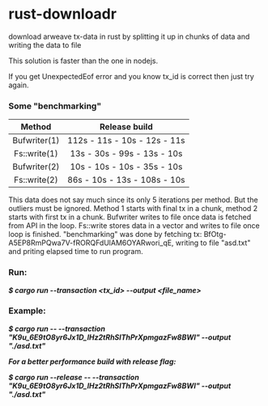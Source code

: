 # rust-downloadr
download arweave tx-data in rust by splitting it up in chunks of data and writing the data to file

This solution is faster than the one in nodejs.

If you get UnexpectedEof error and you know tx_id is correct then just try again.

### Some "benchmarking"

| Method        | Release build                |
|:------------: | :---------------------------:|
| Bufwriter(1)  | 112s - 11s - 10s - 12s - 11s |
| Fs::write(1)  | 13s - 30s - 99s - 13s - 10s |
| Bufwriter(2)  | 10s - 10s - 10s - 35s - 10s |
| Fs::write(2)  | 86s - 10s - 13s - 108s - 10s |

This data does not say much since its only 5 iterations per method. But the outliers must be ignored. 
Method 1 starts with final tx in a chunk, method 2 starts with first tx in a chunk.
Bufwriter writes to file once data is fetched from API in the loop. 
Fs::write stores data in a vector and writes to file once loop is finished.
"benchmarking" was done by fetching tx: BfOtg-A5EP8RmPQwa7V-fRORQFdUlAM6OYARwori_qE, writing to file "asd.txt" and priting elapsed time to run program.

### Run:

***$ cargo run --transaction <tx_id> --output <file_name>***


### Example:

***$ cargo run -- --transaction "K9u_6E9tO8yr6Jx1D_lHz2tRhSIThPrXpmgazFw8BWI" --output "./asd.txt"***

***For a better performance build with release flag:***

***$ cargo run --release -- --transaction "K9u_6E9tO8yr6Jx1D_lHz2tRhSIThPrXpmgazFw8BWI" --output "./asd.txt"***
